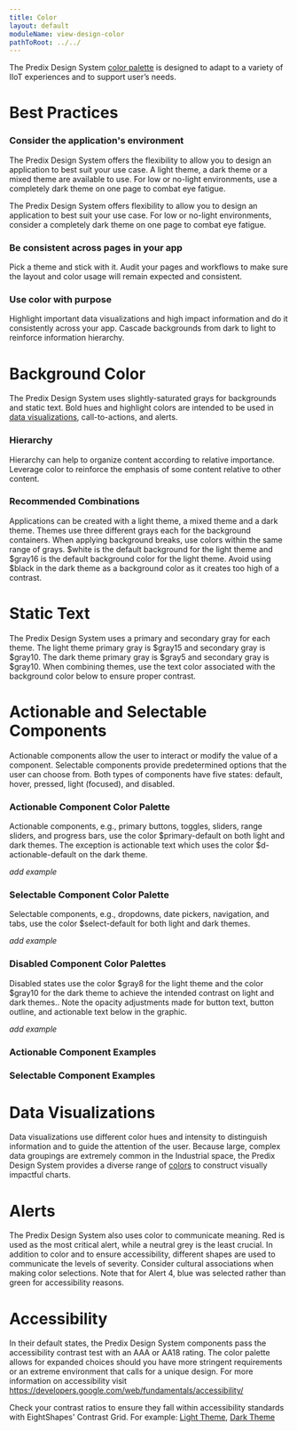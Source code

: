 ```yaml
---
title: Color
layout: default
moduleName: view-design-color
pathToRoot: ../../
---
```



The Predix Design System [color palette](#/css/view-design-color) is designed to adapt to a variety of IIoT experiences and to support user’s needs.

# Best Practices
### Consider the application's environment
The Predix Design System offers the flexibility to allow you to design an application to best suit your use case. A light theme, a dark theme or a mixed theme are available to use. For low or no-light environments, use a completely dark theme on one page to combat eye fatigue.

The Predix Design System offers flexibility to allow you to design an application to best suit your use case. For low or no-light environments, consider a completely dark theme on one page to combat eye fatigue.



### Be consistent across pages in your app
Pick a theme and stick with it. Audit your pages and workflows to make sure the layout and color usage will remain expected and consistent.


### Use color with purpose
Highlight important data visualizations and high impact information and do it consistently across your app. Cascade backgrounds from dark to light to reinforce information hierarchy.


# Background Color
The Predix Design System uses slightly-saturated grays for backgrounds and static text. Bold hues and highlight colors are intended to be used in [data visualizations](#/css/view-design-color), call-to-actions, and alerts.

<div class="layout">
  <catalog-picture
    class="layout__item picture-side-by-side"
    img-src="../../../img/guidelines/color_usage_do"
    img-alt="Background color correct"
    title="Do"
    caption="Use the identified [grays](#/css/view-design-color) from the Predix palette for material breaks.">
  </catalog-picture>
  <catalog-picture
    class="layout__item picture-side-by-side"
    img-src="../../../img/guidelines/color_usage_dont"
    img-alt="Background color incorrect"
    title="Don't"
    caption="Don't use data visualization or alert colors as backgrounds.">
  </catalog-picture>
</div>

### Hierarchy
Hierarchy can help to organize content according to relative importance. Leverage color to reinforce the emphasis of some content relative to other content.

<div class="layout">
  <catalog-picture
    class="layout__item picture-side-by-side"
    img-src="../../../img/guidelines/color_cascade_do"
    img-alt="Hierarchy correct"
    title="Do"
    caption="Cascade color to indicate an information hierarchy, use minimal dramatic breaks.">
  </catalog-picture>
  <catalog-picture
    class="layout__item picture-side-by-side"
    img-src="../../../img/guidelines/color_cascade_dont"
    img-alt="Hierarchy incorrect"
    title="Don't"
    caption="Avoid using excessive color banding to separate information.">
  </catalog-picture>
</div>

### Recommended Combinations
Applications can be created with a light theme, a mixed theme and a dark theme. Themes use three different grays each for the background containers. When applying background breaks, use colors within the same range of grays. $white is the default background for the light theme and $gray16 is the default background color for the light theme. Avoid using $black in the dark theme as a background color as it creates too high of a contrast.

<catalog-picture img-src="../../../img/guidelines/color_pages_schematic" img-alt="Color page schematic" caption="Recommended combinations for the light theme, mixed theme, and dark theme."></catalog-picture>

# Static Text
The Predix Design System uses a primary and secondary gray for each theme. The light theme primary gray is $gray15 and secondary gray is $gray10. The dark theme primary gray is $gray5 and secondary gray is $gray10. When combining themes, use the text color associated with the background color below to ensure proper contrast.

<catalog-picture img-src="../../../img/guidelines/color_text_contrast_do" img-alt="Color text on grays" caption="Note that light and dark themes use a different primary gray to allow for contrast."></catalog-picture>

# Actionable and Selectable Components
Actionable components allow the user to interact or modify the value of a component. Selectable components provide predetermined options that the user can choose from. Both types of components have five states: default, hover, pressed, light (focused), and disabled.


### Actionable Component Color Palette
Actionable components, e.g., primary buttons, toggles, sliders, range sliders, and progress bars, use the color $primary-default on both light and dark themes. The exception is actionable text which uses the color $d-actionable-default on the dark theme.

<div class="layout">
  <catalog-picture
    class="layout__item picture-side-by-side"
    img-src="../../../img/guidelines/color_actionable_light"
    img-alt="Actionable light color palette"
    title="Actionable light color palette">
  </catalog-picture>
  <catalog-picture
    class="layout__item picture-side-by-side"
    img-src="../../../img/guidelines/color_actionable_dark"
    img-alt="Actionable dark color palette"
    title="Actionable dark color palette">
  </catalog-picture>
</div>

*add example*

### Selectable Component Color Palette
Selectable components, e.g., dropdowns, date pickers, navigation, and tabs, use the color $select-default for both light and dark themes.


<div class="layout">
  <catalog-picture
    class="layout__item picture-side-by-side"
    img-src="../../../img/guidelines/color_selectable_light"
    img-alt="Selectable light color palette"
    title="Selectable light color palette">
  </catalog-picture>
  <catalog-picture
    class="layout__item picture-side-by-side"
    img-src="../../../img/guidelines/color_selectable_dark"
    img-alt="Selectable dark color palette"
    title="Selectable dark color palette (same as light)">
  </catalog-picture>
</div>

*add example*

### Disabled Component Color Palettes
Disabled states use the color $gray8 for the light theme and the color $gray10 for the dark theme to achieve the intended contrast on light and dark themes.. Note the opacity adjustments made for button text, button outline, and actionable text below in the graphic.

<div class="layout">
  <catalog-picture
    class="layout__item picture-side-by-side"
    img-src="../../../img/guidelines/color_disabled_gray_light"
    img-alt="Disabled gray light"
    title="Disabled gray light color palette">
  </catalog-picture>
  <catalog-picture
    class="layout__item picture-side-by-side"
    img-src="../../../img/guidelines/color_disabled_gray_dark"
    img-alt="Disabled gray dark"
    title="Disabled gray dark color palette">
  </catalog-picture>
</div>

*add example*


### Actionable Component Examples
<catalog-picture img-src="../../../img/guidelines/color_components_primary_default" img-alt="Actionable components" caption="Primary buttons, toggles, sliders, range sliders, progress bars, spinners, and forms"></catalog-picture>

<catalog-picture img-src="../../../img/guidelines/color_components_primary_actionable" img-alt="Actionable components" caption="Actionable text, actionable icons, tertiary buttons, and bare dropdowns"></catalog-picture>

### Selectable Component Examples
<catalog-picture img-src="../../../img/guidelines/color_components_select_default" img-alt="Selectable components" caption="Breadcrumb dropdowns, dropdowns, date picker, navigation, and tabs"></catalog-picture>



# Data Visualizations
Data visualizations use different color hues and intensity to distinguish information and to guide the attention of the user. Because large, complex data groupings are extremely common in the Industrial space, the Predix Design System provides a diverse range of [colors](#/css/view-design-color) to construct visually impactful charts.

<catalog-picture img-src="../../../img/guidelines/color_dataviz_highlight" img-alt="Color data visualizations" caption="Use color with purpose to highlight the focal point of the data visualization."></catalog-picture>

# Alerts
The Predix Design System also uses color to communicate meaning. Red is used as the most critical alert, while a neutral grey is the least crucial. In addition to color and to ensure accessibility, different shapes are used to communicate the levels of severity. Consider cultural associations when making color selections. Note that for Alert 4, blue was selected rather than green for accessibility reasons.

<catalog-picture img-src="../../../img/guidelines/color_alert_symbols" img-alt="Color alert symbols" caption="Alerts have five stages of severity that are designated by both color and shape."></catalog-picture>

# Accessibility
In their default states, the Predix Design System components pass the accessibility contrast test with an AAA or AA18 rating. The color palette allows for expanded choices should you have more stringent requirements or an extreme environment that calls for a unique design. For more information on accessibility visit https://developers.google.com/web/fundamentals/accessibility/

Check your contrast ratios to ensure they fall within accessibility standards with EightShapes' Contrast Grid. For example: [Light Theme](#http://contrast-grid.eightshapes.com/?background-colors=FFFFFF%2C%20%24white%0D%0A%23EBEFF2%2C%20gray1%0D%0A%23E2E8ED%2C%20gray2&foreground-colors=%23677E8C%2C%20%24gray10%0D%0A%232C404C%2C%20%24gray15&es-color-form__tile-size=compact), [Dark Theme](#http://contrast-grid.eightshapes.com/?background-colors=%2323343F%2C%20gray16%0D%0A%231B2A33%2C%20gray17%0D%0A%23121F26%2C%20gray18&foreground-colors=%23B6C3CC%2C%20gray5%0D%0A%23677E8C%2C%20gray10&es-color-form__tile-size=compact)

<div class="layout">
  <catalog-picture
    class="layout__item picture-side-by-side"
    img-src="../../../img/guidelines/color_text_contrast_do"
    img-alt="Sufficient contrast"
    title="Do"
    caption="Sufficient contrast">
  </catalog-picture>
  <catalog-picture
    class="layout__item picture-side-by-side"
    img-src="../../../img/guidelines/color_text_contrast_dont"
    img-alt="Insufficient contrast"
    title="Don't"
    caption="Insufficient contrast">
  </catalog-picture>
</div>
